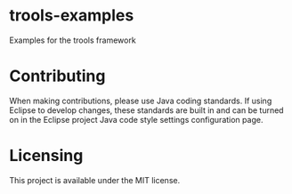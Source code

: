 trools-examples
===============

Examples for the trools framework

Contributing
===============

When making contributions, please use Java coding standards. If using Eclipse to develop changes, these standards are built in and can be turned on in the Eclipse project Java code style settings configuration page.

Licensing
===============

This project is available under the MIT license.